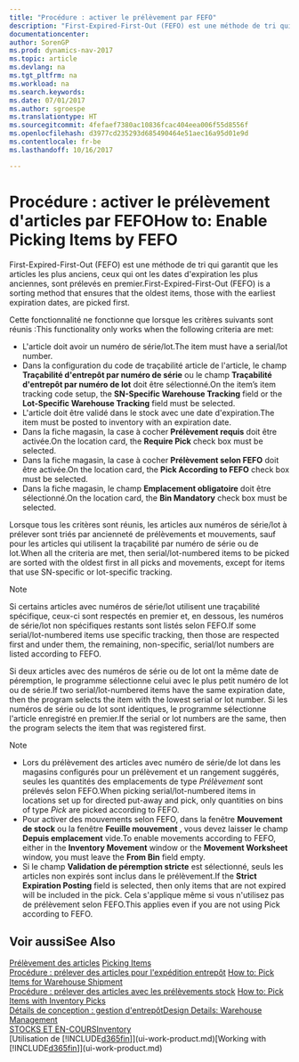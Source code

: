 ```yaml
---
title: "Procédure : activer le prélèvement par FEFO"
description: "First-Expired-First-Out (FEFO) est une méthode de tri qui garantit que les articles les plus anciens, ceux qui ont les dates d'expiration les plus anciennes, sont prélevés en premier."
documentationcenter: 
author: SorenGP
ms.prod: dynamics-nav-2017
ms.topic: article
ms.devlang: na
ms.tgt_pltfrm: na
ms.workload: na
ms.search.keywords: 
ms.date: 07/01/2017
ms.author: sgroespe
ms.translationtype: HT
ms.sourcegitcommit: 4fefaef7380ac10836fcac404eea006f55d8556f
ms.openlocfilehash: d3977cd235293d685490464e51aec16a95d01e9d
ms.contentlocale: fr-be
ms.lasthandoff: 10/16/2017

---
```

# <a name="how-to-enable-picking-items-by-fefo"></a><span data-ttu-id="d1039-103">Procédure : activer le prélèvement d'articles par FEFO</span><span class="sxs-lookup"><span data-stu-id="d1039-103">How to: Enable Picking Items by FEFO</span></span>
<span data-ttu-id="d1039-104">First-Expired-First-Out (FEFO) est une méthode de tri qui garantit que les articles les plus anciens, ceux qui ont les dates d'expiration les plus anciennes, sont prélevés en premier.</span><span class="sxs-lookup"><span data-stu-id="d1039-104">First-Expired-First-Out (FEFO) is a sorting method that ensures that the oldest items, those with the earliest expiration dates, are picked first.</span></span>  

 <span data-ttu-id="d1039-105">Cette fonctionnalité ne fonctionne que lorsque les critères suivants sont réunis :</span><span class="sxs-lookup"><span data-stu-id="d1039-105">This functionality only works when the following criteria are met:</span></span>  

-   <span data-ttu-id="d1039-106">L'article doit avoir un numéro de série/lot.</span><span class="sxs-lookup"><span data-stu-id="d1039-106">The item must have a serial/lot number.</span></span>  
-   <span data-ttu-id="d1039-107">Dans la configuration du code de traçabilité article de l'article, le champ **Traçabilité d'entrepôt par numéro de série** ou le champ **Traçabilité d'entrepôt par numéro de lot** doit être sélectionné.</span><span class="sxs-lookup"><span data-stu-id="d1039-107">On the item’s item tracking code setup, the **SN-Specific Warehouse Tracking** field or the **Lot-Specific Warehouse Tracking** field must be selected.</span></span>  
-   <span data-ttu-id="d1039-108">L'article doit être validé dans le stock avec une date d'expiration.</span><span class="sxs-lookup"><span data-stu-id="d1039-108">The item must be posted to inventory with an expiration date.</span></span>  
-   <span data-ttu-id="d1039-109">Dans la fiche magasin, la case à cocher **Prélèvement requis** doit être activée.</span><span class="sxs-lookup"><span data-stu-id="d1039-109">On the location card, the **Require Pick** check box must be selected.</span></span>  
-   <span data-ttu-id="d1039-110">Dans la fiche magasin, la case à cocher **Prélèvement selon FEFO** doit être activée.</span><span class="sxs-lookup"><span data-stu-id="d1039-110">On the location card, the **Pick According to FEFO** check box must be selected.</span></span>  
-   <span data-ttu-id="d1039-111">Dans la fiche magasin, le champ **Emplacement obligatoire** doit être sélectionné.</span><span class="sxs-lookup"><span data-stu-id="d1039-111">On the location card, the **Bin Mandatory** check box must be selected.</span></span>  

 <span data-ttu-id="d1039-112">Lorsque tous les critères sont réunis, les articles aux numéros de série/lot à prélever sont triés par ancienneté de prélèvements et mouvements, sauf pour les articles qui utilisent la traçabilité par numéro de série ou de lot.</span><span class="sxs-lookup"><span data-stu-id="d1039-112">When all the criteria are met, then serial/lot-numbered items to be picked are sorted with the oldest first in all picks and movements, except for items that use SN-specific or lot-specific tracking.</span></span>  

> [!NOTE]  
>  <span data-ttu-id="d1039-113">Si certains articles avec numéros de série/lot utilisent une traçabilité spécifique, ceux-ci sont respectés en premier et, en dessous, les numéros de série/lot non spécifiques restants sont listés selon FEFO.</span><span class="sxs-lookup"><span data-stu-id="d1039-113">If some serial/lot-numbered items use specific tracking, then those are respected first and under them, the remaining, non-specific, serial/lot numbers are listed according to FEFO.</span></span>  

 <span data-ttu-id="d1039-114">Si deux articles avec des numéros de série ou de lot ont la même date de péremption, le programme sélectionne celui avec le plus petit numéro de lot ou de série.</span><span class="sxs-lookup"><span data-stu-id="d1039-114">If two serial/lot-numbered items have the same expiration date, then the program selects the item with the lowest serial or lot number.</span></span> <span data-ttu-id="d1039-115">Si les numéros de série ou de lot sont identiques, le programme sélectionne l'article enregistré en premier.</span><span class="sxs-lookup"><span data-stu-id="d1039-115">If the serial or lot numbers are the same, then the program selects the item that was registered first.</span></span>  

> [!NOTE]  
>  -   <span data-ttu-id="d1039-116">Lors du prélèvement des articles avec numéro de série/de lot dans les magasins configurés pour un prélèvement et un rangement suggérés, seules les quantités des emplacements de type *Prélèvement* sont prélevés selon FEFO.</span><span class="sxs-lookup"><span data-stu-id="d1039-116">When picking serial/lot-numbered items in locations set up for directed put-away and pick, only quantities on bins of type *Pick* are picked according to FEFO.</span></span>  
> -   <span data-ttu-id="d1039-117">Pour activer des mouvements selon FEFO, dans la fenêtre **Mouvement de stock** ou la fenêtre **Feuille mouvement** , vous devez laisser le champ **Depuis emplacement** vide.</span><span class="sxs-lookup"><span data-stu-id="d1039-117">To enable movements according to FEFO, either in the **Inventory Movement** window or the **Movement Worksheet** window, you must leave the **From Bin** field empty.</span></span>  
> -   <span data-ttu-id="d1039-118">Si le champ **Validation de péremption stricte** est sélectionné, seuls les articles non expirés sont inclus dans le prélèvement.</span><span class="sxs-lookup"><span data-stu-id="d1039-118">If the **Strict Expiration Posting** field is selected, then only items that are not expired will be included in the pick.</span></span> <span data-ttu-id="d1039-119">Cela s'applique même si vous n'utilisez pas de prélèvement selon FEFO.</span><span class="sxs-lookup"><span data-stu-id="d1039-119">This applies even if you are not using Pick according to FEFO.</span></span>  

## <a name="see-also"></a><span data-ttu-id="d1039-120">Voir aussi</span><span class="sxs-lookup"><span data-stu-id="d1039-120">See Also</span></span>  
<span data-ttu-id="d1039-121">[Prélèvement des articles](warehouse-pick-items.md) </span><span class="sxs-lookup"><span data-stu-id="d1039-121">[Picking Items](warehouse-pick-items.md) </span></span>  
<span data-ttu-id="d1039-122">[Procédure : prélever des articles pour l'expédition entrepôt](warehouse-how-to-pick-items-for-warehouse-shipment.md) </span><span class="sxs-lookup"><span data-stu-id="d1039-122">[How to: Pick Items for Warehouse Shipment](warehouse-how-to-pick-items-for-warehouse-shipment.md) </span></span>  
<span data-ttu-id="d1039-123">[Procédure : prélever des articles avec les prélèvements stock](warehouse-how-to-pick-items-with-inventory-picks.md) </span><span class="sxs-lookup"><span data-stu-id="d1039-123">[How to: Pick Items with Inventory Picks](warehouse-how-to-pick-items-with-inventory-picks.md) </span></span>  
[<span data-ttu-id="d1039-124">Détails de conception : gestion d'entrepôt</span><span class="sxs-lookup"><span data-stu-id="d1039-124">Design Details: Warehouse Management</span></span>](design-details-warehouse-management.md)  
[<span data-ttu-id="d1039-125">STOCKS ET EN-COURS</span><span class="sxs-lookup"><span data-stu-id="d1039-125">Inventory</span></span>](inventory-manage-inventory.md)  
<span data-ttu-id="d1039-126">[Utilisation de [!INCLUDE[d365fin](includes/d365fin_md.md)]](ui-work-product.md)</span><span class="sxs-lookup"><span data-stu-id="d1039-126">[Working with [!INCLUDE[d365fin](includes/d365fin_md.md)]](ui-work-product.md)</span></span>

